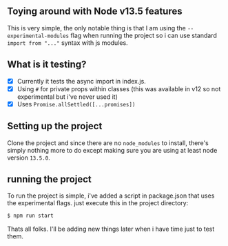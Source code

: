 ## Toying around with Node v13.5 features 

This is very simple, the only notable thing is that I am using the `--experimental-modules`
flag when running the project so i can use standard `import from "..."` syntax with js modules.

## What is it testing? 

- [x] Currently it tests the async import in index.js.
- [x] Using `#` for private props within classes (this was available in v12 so not experimental but i've never used it)
- [x] Uses `Promise.allSettled([...promises])`

## Setting up the project 

Clone the project and since there are no `node_modules` to
install, there's simply nothing more to do except making sure 
you are using at least node version `13.5.0`. 

## running the project

To run the project is simple,  i've added a script in package.json that uses the experimental flags.
just execute this in the project directory:

```bash
$ npm run start
``` 

Thats all folks. I'll be adding new things later when i have time
just to test them. 
